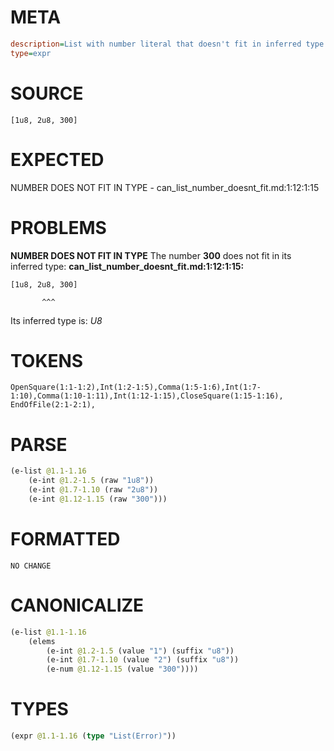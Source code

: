 # META
~~~ini
description=List with number literal that doesn't fit in inferred type
type=expr
~~~
# SOURCE
~~~roc
[1u8, 2u8, 300]
~~~
# EXPECTED
NUMBER DOES NOT FIT IN TYPE - can_list_number_doesnt_fit.md:1:12:1:15
# PROBLEMS
**NUMBER DOES NOT FIT IN TYPE**
The number **300** does not fit in its inferred type:
**can_list_number_doesnt_fit.md:1:12:1:15:**
```roc
[1u8, 2u8, 300]
```
           ^^^

Its inferred type is:
    _U8_

# TOKENS
~~~zig
OpenSquare(1:1-1:2),Int(1:2-1:5),Comma(1:5-1:6),Int(1:7-1:10),Comma(1:10-1:11),Int(1:12-1:15),CloseSquare(1:15-1:16),
EndOfFile(2:1-2:1),
~~~
# PARSE
~~~clojure
(e-list @1.1-1.16
	(e-int @1.2-1.5 (raw "1u8"))
	(e-int @1.7-1.10 (raw "2u8"))
	(e-int @1.12-1.15 (raw "300")))
~~~
# FORMATTED
~~~roc
NO CHANGE
~~~
# CANONICALIZE
~~~clojure
(e-list @1.1-1.16
	(elems
		(e-int @1.2-1.5 (value "1") (suffix "u8"))
		(e-int @1.7-1.10 (value "2") (suffix "u8"))
		(e-num @1.12-1.15 (value "300"))))
~~~
# TYPES
~~~clojure
(expr @1.1-1.16 (type "List(Error)"))
~~~
